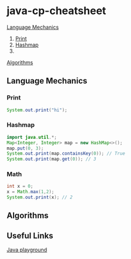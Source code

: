 # java-cp-cheatsheet

[Language Mechanics](#language-mechanics)

1. [Print](#print)
1. [Hashmap](#hashmap)
1. []()

[Algorithms](#algorithms)

## Language Mechanics

### Print

```Java
System.out.print("hi");
```

### Hashmap

```Java
import java.util.*;
Map<Integer, Integer> map = new HashMap<>();
map.put(0, 3);
System.out.print(map.containsKey(0)); // True
System.out.print(map.get(0)); // 3
```

### Math

```Java
int x = 0;
x = Math.max(1,2);
System.out.print(x); // 2
```

## Algorithms

## Useful Links

[Java playground](https://code.sololearn.com/)